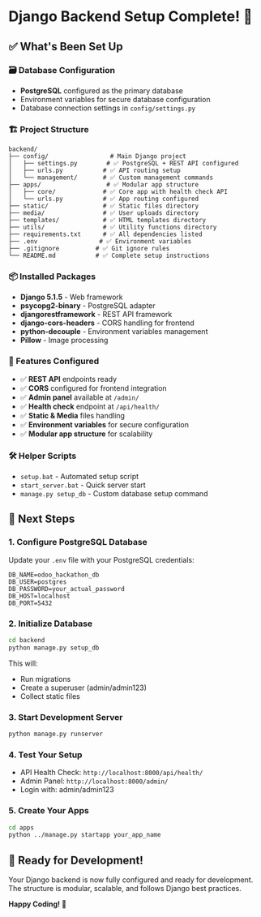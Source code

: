 # Django Backend Setup Complete! 🎉

## ✅ What's Been Set Up

### 🗃️ Database Configuration
- **PostgreSQL** configured as the primary database
- Environment variables for secure database configuration
- Database connection settings in `config/settings.py`

### 🏗️ Project Structure
```
backend/
├── config/                 # Main Django project
│   ├── settings.py        # ✅ PostgreSQL + REST API configured
│   ├── urls.py           # ✅ API routing setup
│   └── management/       # ✅ Custom management commands
├── apps/                  # ✅ Modular app structure
│   ├── core/             # ✅ Core app with health check API
│   └── urls.py           # ✅ App routing configured
├── static/               # ✅ Static files directory
├── media/                # ✅ User uploads directory
├── templates/            # ✅ HTML templates directory
├── utils/                # ✅ Utility functions directory
├── requirements.txt      # ✅ All dependencies listed
├── .env                 # ✅ Environment variables
├── .gitignore          # ✅ Git ignore rules
└── README.md           # ✅ Complete setup instructions
```

### 📦 Installed Packages
- **Django 5.1.5** - Web framework
- **psycopg2-binary** - PostgreSQL adapter
- **djangorestframework** - REST API framework
- **django-cors-headers** - CORS handling for frontend
- **python-decouple** - Environment variables management
- **Pillow** - Image processing

### 🔧 Features Configured
- ✅ **REST API** endpoints ready
- ✅ **CORS** configured for frontend integration
- ✅ **Admin panel** available at `/admin/`
- ✅ **Health check** endpoint at `/api/health/`
- ✅ **Static & Media** files handling
- ✅ **Environment variables** for secure configuration
- ✅ **Modular app structure** for scalability

### 🛠️ Helper Scripts
- `setup.bat` - Automated setup script
- `start_server.bat` - Quick server start
- `manage.py setup_db` - Custom database setup command

## 🚀 Next Steps

### 1. Configure PostgreSQL Database
Update your `.env` file with your PostgreSQL credentials:
```env
DB_NAME=odoo_hackathon_db
DB_USER=postgres
DB_PASSWORD=your_actual_password
DB_HOST=localhost
DB_PORT=5432
```

### 2. Initialize Database
```bash
cd backend
python manage.py setup_db
```
This will:
- Run migrations
- Create a superuser (admin/admin123)
- Collect static files

### 3. Start Development Server
```bash
python manage.py runserver
```

### 4. Test Your Setup
- API Health Check: `http://localhost:8000/api/health/`
- Admin Panel: `http://localhost:8000/admin/`
- Login with: admin/admin123

### 5. Create Your Apps
```bash
cd apps
python ../manage.py startapp your_app_name
```

## 🎯 Ready for Development!

Your Django backend is now fully configured and ready for development. The structure is modular, scalable, and follows Django best practices.

**Happy Coding! 🚀**
